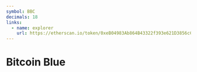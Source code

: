 ```yaml
---
symbol: BBC
decimals: 18
links:
  - name: explorer
    url: https://etherscan.io/token/0xeB04983Ab864B43322f393e621D3856cCAC889F1
---
```


# Bitcoin Blue
